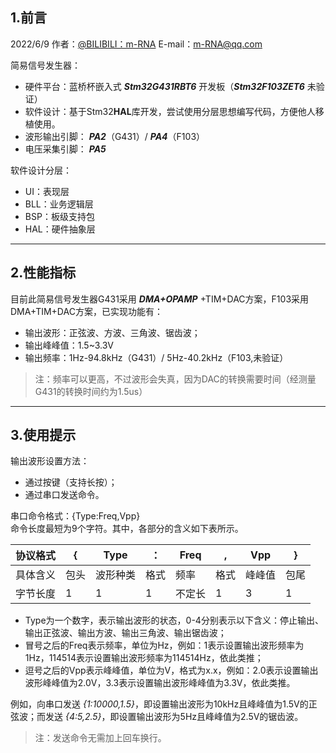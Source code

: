 ## 1.前言
2022/6/9  作者：[@BILIBILI：m-RNA](https://space.bilibili.com/41224928  "@BILIBILI：m-RNA 个人主页")    E-mail：m-RNA@qq.com      

简易信号发生器：
- 硬件平台：蓝桥杯嵌入式 ***Stm32G431RBT6*** 开发板（***Stm32F103ZET6*** 未验证）
- 软件设计：基于Stm32**HAL**库开发，尝试使用分层思想编写代码，方便他人移植使用。
- 波形输出引脚： ***PA2***（G431）/ ***PA4***（F103）
- 电压采集引脚： ***PA5***

软件设计分层：
- UI：表现层
- BLL：业务逻辑层
- BSP：板级支持包
- HAL：硬件抽象层
---
## 2.性能指标
目前此简易信号发生器G431采用 ***DMA+OPAMP*** +TIM+DAC方案，F103采用DMA+TIM+DAC方案，已实现功能有：
- 输出波形：正弦波、方波、三角波、锯齿波；
- 输出峰峰值：1.5~3.3V
- 输出频率：1Hz-94.8kHz（G431）/ 5Hz-40.2kHz（F103,未验证）
> 注：频率可以更高，不过波形会失真，因为DAC的转换需要时间（经测量G431的转换时间约为1.5us）
---
## 3.使用提示
输出波形设置方法：
- 通过按键（支持长按）；
- 通过串口发送命令。 

串口命令格式：{Type:Freq,Vpp}  
命令长度最短为9个字符。其中，各部分的含义如下表所示。  

| 协议格式 | {    | Type     | ：   | Freq   | ,    | Vpp    | }    |
| -------- | ---- | -------- | ---- | ------ | ---- | ------ | ---- |
| 具体含义 | 包头 | 波形种类 | 格式 | 频率   | 格式 | 峰峰值 | 包尾 |
| 字节长度 | 1    | 1        | 1    | 不定长 | 1    | 3      | 1    |

- Type为一个数字，表示输出波形的状态，0-4分别表示以下含义：停止输出、输出正弦波、输出方波、输出三角波、输出锯齿波；  
- 冒号之后的Freq表示频率，单位为Hz，例如：1表示设置输出波形频率为1Hz，114514表示设置输出波形频率为114514Hz，依此类推；  
- 逗号之后的Vpp表示峰峰值，单位为V，格式为x.x，例如：2.0表示设置输出波形峰峰值为2.0V，3.3表示设置输出波形峰峰值为3.3V，依此类推。  

例如，向串口发送 *{1:10000,1.5}*，即设置输出波形为10kHz且峰峰值为1.5V的正弦波；而发送 *{4:5,2.5}*，即设置输出波形为5Hz且峰峰值为2.5V的锯齿波。
> 注：发送命令无需加上回车换行。


